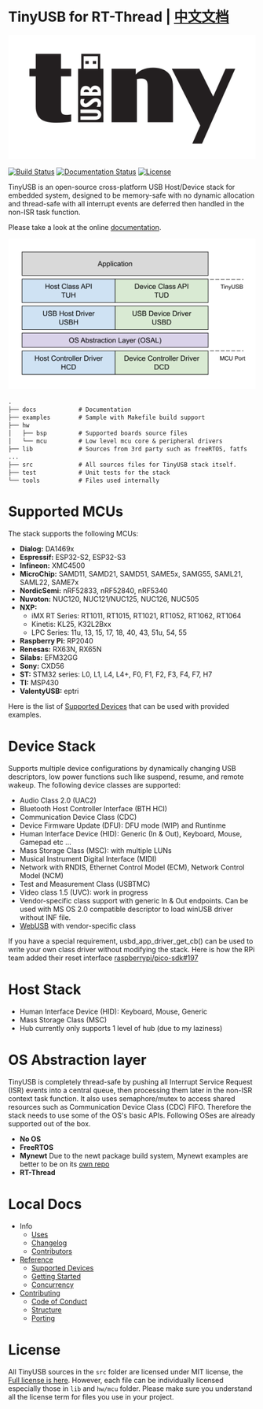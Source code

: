 # TinyUSB for RT-Thread | [中文文档](rt-thread/README_ZH.md)

![tinyusb](docs/assets/logo.svg)

[![Build
Status](https://github.com/hathach/tinyusb/workflows/Build/badge.svg)](https://github.com/hathach/tinyusb/actions)
[![Documentation
Status](https://readthedocs.org/projects/tinyusb/badge/?version=latest)](https://docs.tinyusb.org/en/latest/?badge=latest)
[![License](https://img.shields.io/badge/license-MIT-brightgreen.svg)](https://opensource.org/licenses/MIT)

TinyUSB is an open-source cross-platform USB Host/Device stack for
embedded system, designed to be memory-safe with no dynamic allocation
and thread-safe with all interrupt events are deferred then handled in
the non-ISR task function.

Please take a look at the online
[documentation](https://docs.tinyusb.org/).

![](docs/assets/stack.svg)

    .
    ├── docs            # Documentation
    ├── examples        # Sample with Makefile build support
    ├── hw
    │   ├── bsp         # Supported boards source files
    │   └── mcu         # Low level mcu core & peripheral drivers
    ├── lib             # Sources from 3rd party such as freeRTOS, fatfs ...
    ├── src             # All sources files for TinyUSB stack itself.
    ├── test            # Unit tests for the stack
    └── tools           # Files used internally

Supported MCUs
==============

The stack supports the following MCUs:

-   **Dialog:** DA1469x
-   **Espressif:** ESP32-S2, ESP32-S3
-   **Infineon:** XMC4500
-   **MicroChip:** SAMD11, SAMD21, SAMD51, SAME5x, SAMG55, SAML21,
    SAML22, SAME7x
-   **NordicSemi:** nRF52833, nRF52840, nRF5340
-   **Nuvoton:** NUC120, NUC121/NUC125, NUC126, NUC505
-   **NXP:**
    -   iMX RT Series: RT1011, RT1015, RT1021, RT1052, RT1062, RT1064
    -   Kinetis: KL25, K32L2Bxx
    -   LPC Series: 11u, 13, 15, 17, 18, 40, 43, 51u, 54, 55
-   **Raspberry Pi:** RP2040
-   **Renesas:** RX63N, RX65N
-   **Silabs:** EFM32GG
-   **Sony:** CXD56
-   **ST:** STM32 series: L0, L1, L4, L4+, F0, F1, F2, F3, F4, F7, H7
-   **TI:** MSP430
-   **ValentyUSB:** eptri

Here is the list of [Supported Devices](docs/reference/supported.rst)
that can be used with provided examples.

Device Stack
============

Supports multiple device configurations by dynamically changing USB
descriptors, low power functions such like suspend, resume, and remote
wakeup. The following device classes are supported:

-   Audio Class 2.0 (UAC2)
-   Bluetooth Host Controller Interface (BTH HCI)
-   Communication Device Class (CDC)
-   Device Firmware Update (DFU): DFU mode (WIP) and Runtinme
-   Human Interface Device (HID): Generic (In & Out), Keyboard, Mouse,
    Gamepad etc ...
-   Mass Storage Class (MSC): with multiple LUNs
-   Musical Instrument Digital Interface (MIDI)
-   Network with RNDIS, Ethernet Control Model (ECM), Network Control
    Model (NCM)
-   Test and Measurement Class (USBTMC)
-   Video class 1.5 (UVC): work in progress
-   Vendor-specific class support with generic In & Out endpoints. Can
    be used with MS OS 2.0 compatible descriptor to load winUSB driver
    without INF file.
-   [WebUSB](https://github.com/WICG/webusb) with vendor-specific class

If you have a special requirement, usbd\_app\_driver\_get\_cb() can be
used to write your own class driver without modifying the stack. Here is
how the RPi team added their reset interface
[raspberrypi/pico-sdk\#197](<https://github.com/raspberrypi/pico-sdk/pull/197>)

Host Stack
==========

-   Human Interface Device (HID): Keyboard, Mouse, Generic
-   Mass Storage Class (MSC)
-   Hub currently only supports 1 level of hub (due to my laziness)

OS Abstraction layer
====================

TinyUSB is completely thread-safe by pushing all Interrupt Service
Request (ISR) events into a central queue, then processing them later in
the non-ISR context task function. It also uses semaphore/mutex to
access shared resources such as Communication Device Class (CDC) FIFO.
Therefore the stack needs to use some of the OS's basic APIs. Following
OSes are already supported out of the box.

-   **No OS**
-   **FreeRTOS**
-   **Mynewt** Due to the newt package build system, Mynewt examples are
    better to be on its [own
    repo](<https://github.com/hathach/mynewt-tinyusb-example>)
-   **RT-Thread**

Local Docs
==========

-   Info
    -   [Uses](docs/info/uses.rst)
    -   [Changelog](docs/info/changelog.rst)
    -   [Contributors](CONTRIBUTORS.rst)
-   [Reference](docs/reference/index.rst)
    -   [Supported Devices](docs/reference/supported.rst)
    -   [Getting Started](docs/reference/getting_started.rst)
    -   [Concurrency](docs/reference/concurrency.rst)
-   [Contributing](docs/contributing/index.rst)
    -   [Code of Conduct](CODE_OF_CONDUCT.rst)
    -   [Structure](docs/contributing/structure.rst)
    -   [Porting](docs/contributing/porting.rst)

License
=======

All TinyUSB sources in the `src` folder are licensed under MIT license,
the [Full license is here](LICENSE). However, each file can be
individually licensed especially those in `lib` and `hw/mcu` folder.
Please make sure you understand all the license term for files you use
in your project.
